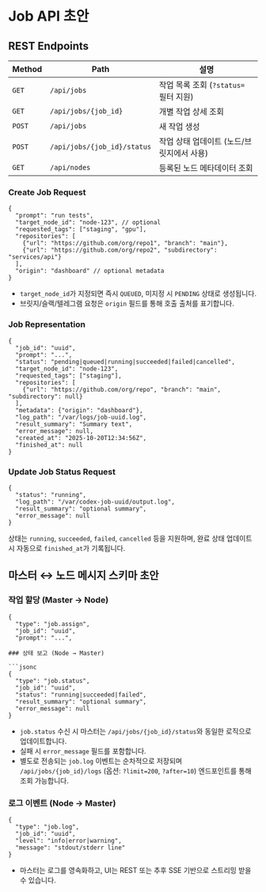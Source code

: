 # Job API 초안

## REST Endpoints

| Method | Path | 설명 |
| --- | --- | --- |
| `GET` | `/api/jobs` | 작업 목록 조회 (`?status=` 필터 지원) |
| `GET` | `/api/jobs/{job_id}` | 개별 작업 상세 조회 |
| `POST` | `/api/jobs` | 새 작업 생성 |
| `POST` | `/api/jobs/{job_id}/status` | 작업 상태 업데이트 (노드/브릿지에서 사용) |
| `GET` | `/api/nodes` | 등록된 노드 메타데이터 조회 |

### Create Job Request

```jsonc
{
  "prompt": "run tests",
  "target_node_id": "node-123", // optional
  "requested_tags": ["staging", "gpu"],
  "repositories": [
    {"url": "https://github.com/org/repo1", "branch": "main"},
    {"url": "https://github.com/org/repo2", "subdirectory": "services/api"}
  ],
  "origin": "dashboard" // optional metadata
}
```

- `target_node_id`가 지정되면 즉시 `QUEUED`, 미지정 시 `PENDING` 상태로 생성됩니다.
- 브릿지/슬랙/텔레그램 요청은 `origin` 필드를 통해 호출 출처를 표기합니다.

### Job Representation

```jsonc
{
  "job_id": "uuid",
  "prompt": "...",
  "status": "pending|queued|running|succeeded|failed|cancelled",
  "target_node_id": "node-123",
  "requested_tags": ["staging"],
  "repositories": [
    {"url": "https://github.com/org/repo", "branch": "main", "subdirectory": null}
  ],
  "metadata": {"origin": "dashboard"},
  "log_path": "/var/logs/job-uuid.log",
  "result_summary": "Summary text",
  "error_message": null,
  "created_at": "2025-10-20T12:34:56Z",
  "finished_at": null
}
```

### Update Job Status Request

```jsonc
{
  "status": "running",
  "log_path": "/var/codex-job-uuid/output.log",
  "result_summary": "optional summary",
  "error_message": null
}
```

상태는 `running`, `succeeded`, `failed`, `cancelled` 등을 지원하며, 완료 상태 업데이트 시 자동으로 `finished_at`가 기록됩니다.

## 마스터 ↔ 노드 메시지 스키마 초안

### 작업 할당 (Master → Node)

```jsonc
{
  "type": "job.assign",
  "job_id": "uuid",
  "prompt": "...",

### 상태 보고 (Node → Master)

```jsonc
{
  "type": "job.status",
  "job_id": "uuid",
  "status": "running|succeeded|failed",
  "result_summary": "optional summary",
  "error_message": null
}
```

- `job.status` 수신 시 마스터는 `/api/jobs/{job_id}/status`와 동일한 로직으로 업데이트합니다.
- 실패 시 `error_message` 필드를 포함합니다.
- 별도로 전송되는 `job.log` 이벤트는 순차적으로 저장되며 `/api/jobs/{job_id}/logs` (옵션: `?limit=200`, `?after=10`) 엔드포인트를 통해 조회 가능합니다.

### 로그 이벤트 (Node → Master)

```jsonc
{
  "type": "job.log",
  "job_id": "uuid",
  "level": "info|error|warning",
  "message": "stdout/stderr line"
}
```

- 마스터는 로그를 영속화하고, UI는 REST 또는 추후 SSE 기반으로 스트리밍 받을 수 있습니다.
